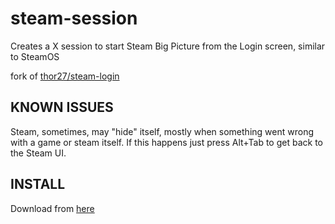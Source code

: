 steam-session
===========

Creates a X session to start Steam Big Picture from the Login screen, similar to SteamOS

fork of [thor27/steam-login](https://github.com/thor27/steam-login)

KNOWN ISSUES
------------

Steam, sometimes, may "hide" itself, mostly when something went wrong with a game or steam itself. If this happens just press Alt+Tab to get back to the Steam UI.


INSTALL
-------

Download from [here](https://steam-session.netlify.app)
